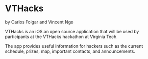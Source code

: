 VTHacks
==========================================
by Carlos Folgar and Vincent Ngo



VTHacks is an iOS an open source application that will be used by participants at the VTHacks hackathon at Virginia Tech.

The app provides useful information for hackers such as the current schedule, prizes, map, important contacts, and announcements.
